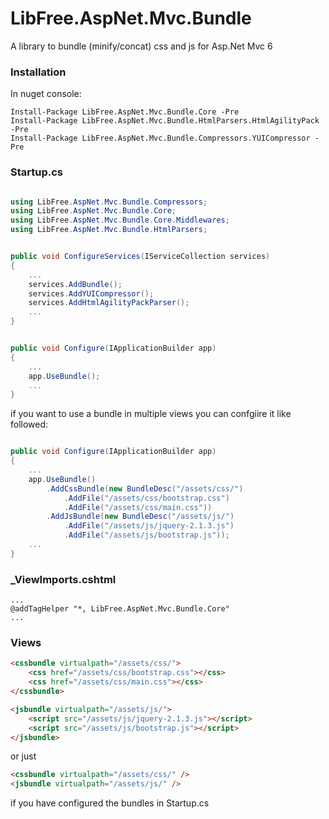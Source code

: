 # LibFree.AspNet.Mvc.Bundle
A library to bundle (minify/concat) css and js for Asp.Net Mvc 6

### Installation
In nuget console:

    Install-Package LibFree.AspNet.Mvc.Bundle.Core -Pre
    Install-Package LibFree.AspNet.Mvc.Bundle.HtmlParsers.HtmlAgilityPack -Pre
    Install-Package LibFree.AspNet.Mvc.Bundle.Compressors.YUICompressor -Pre

### Startup.cs

```csharp

using LibFree.AspNet.Mvc.Bundle.Compressors;
using LibFree.AspNet.Mvc.Bundle.Core;
using LibFree.AspNet.Mvc.Bundle.Core.Middlewares;
using LibFree.AspNet.Mvc.Bundle.HtmlParsers;
```

```csharp

public void ConfigureServices(IServiceCollection services)
{
    ...
	services.AddBundle();
    services.AddYUICompressor();
	services.AddHtmlAgilityPackParser();
	...
}
```

```csharp

public void Configure(IApplicationBuilder app)
{
	...
	app.UseBundle();
	...
}
```

if you want to use a bundle in multiple views you can confgiire it like followed:

```csharp

public void Configure(IApplicationBuilder app)
{
	...
	app.UseBundle()
		.AddCssBundle(new BundleDesc("/assets/css/")
			.AddFile("/assets/css/bootstrap.css")
			.AddFile("/assets/css/main.css"))
		.AddJsBundle(new BundleDesc("/assets/js/")
			.AddFile("/assets/js/jquery-2.1.3.js")
			.AddFile("/assets/js/bootstrap.js"));
	...
}
```

### _ViewImports.cshtml

```
...
@addTagHelper "*, LibFree.AspNet.Mvc.Bundle.Core"
...
```

### Views

```html
<cssbundle virtualpath="/assets/css/">
	<css href="/assets/css/bootstrap.css"></css>
	<css href="/assets/css/main.css"></css>
</cssbundle>

<jsbundle virtualpath="/assets/js/">
	<script src="/assets/js/jquery-2.1.3.js"></script>
	<script src="/assets/js/bootstrap.js"></script>
</jsbundle>
```

or just

```html
<cssbundle virtualpath="/assets/css/" />
<jsbundle virtualpath="/assets/js/" />
```

if you have configured the bundles in Startup.cs